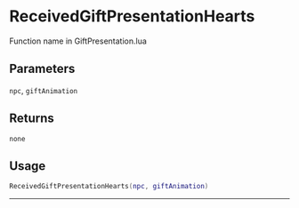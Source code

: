 # ReceivedGiftPresentationHearts
Function name in GiftPresentation.lua
## Parameters
`npc`, `giftAnimation`
## Returns
`none`
## Usage
```lua
ReceivedGiftPresentationHearts(npc, giftAnimation)
```
---

